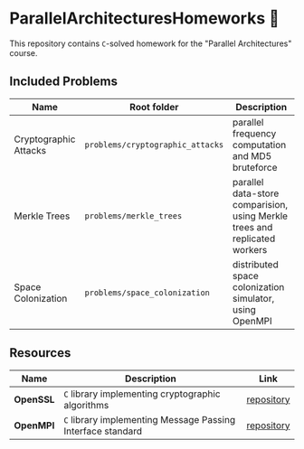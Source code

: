 # ParallelArchitecturesHomeworks :construction_worker:

This repository contains `C`-solved homework for the "Parallel Architectures" course.

## Included Problems

| Name                  | Root folder                      |   Description                                                              |
|-----------------------|----------------------------------|----------------------------------------------------------------------------|
| Cryptographic Attacks | `problems/cryptographic_attacks` | parallel frequency computation and MD5 bruteforce                          |
| Merkle Trees          | `problems/merkle_trees`          | parallel data-store comparision, using Merkle trees and replicated workers |
| Space Colonization    | `problems/space_colonization`    | distributed space colonization simulator, using OpenMPI                    |

## Resources

| Name       | Description                                                  | Link                                             |
|------------|--------------------------------------------------------------|--------------------------------------------------|
| **OpenSSL** | `C` library implementing cryptographic algorithms           | [repository](https://github.com/openssl/openssl) |
| **OpenMPI** | `C` library implementing Message Passing Interface standard | [repository](https://github.com/open-mpi/ompi)   |